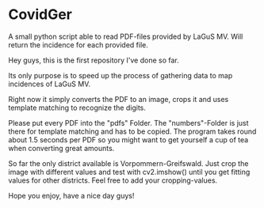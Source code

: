 # CovidGer
A small python script able to read PDF-files provided by LaGuS MV. Will return the incidence for each provided file. 


Hey guys, this is the first repository I've done so far. 

Its only purpose is to speed up the process of gathering data to map incidences of LaGuS MV. 


Right now it simply converts the PDF to an image, crops it and uses template matching to recognize the digits. 

Please put every PDF into the "pdfs" Folder. The "numbers"-Folder is just there for template matching and has to be copied.
The program takes round about 1.5 seconds per PDF so you might want to get yourself a cup of tea when converting great amounts.

So far the only district available is Vorpommern-Greifswald. Just crop the image with different values and test with cv2.imshow() until you get fitting values for other districts. Feel free to add your cropping-values. 

Hope you enjoy, have a nice day guys!
